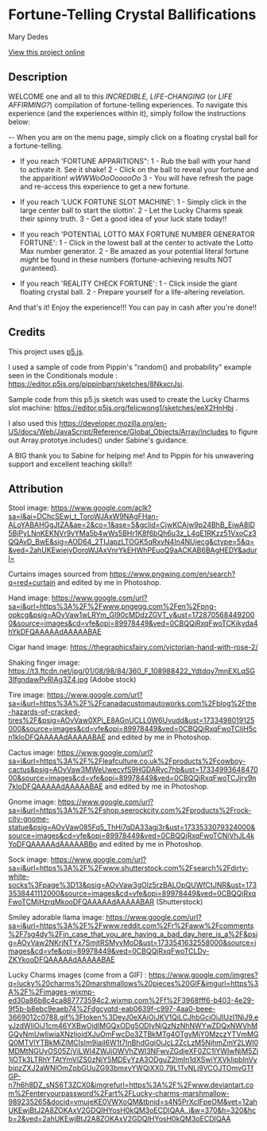 # Fortune-Telling Crystal Ballifications

Mary Dedes

[View this project online](https://mdedes.github.io/cart253/assignments/variation-jam/)

## Description

WELCOME one and all to this *INCREDIBLE*, *LIFE-CHANGING* (or *LIFE AFFIRMING?*) compilation of fortune-telling experiences. 
To navigate this experience (and the experiences within it), simply follow the instructions below:

-- When you are on the menu page, simply click on a floating crystal ball for a fortune-telling.
  
- If you reach 'FORTUNE APPARITIONS":
  1 - Rub the ball with your hand to activate it. See it shake! 
  2 - Click on the ball to reveal your fortune and the apparition! *wWWWoOoOooooOo*
  3 - You will have refresh the page and re-access this experience to get a new fortune.
 
- If you reach 'LUCK FORTUNE SLOT MACHINE':
  1 - Simply click in the large center ball to start the slottin'.
  2 - Let the Lucky Charms speak their spinny truth.
  3 - Get a good idea of your luck state today!!
 
- If you reach 'POTENTIAL LOTTO MAX FORTUNE NUMBER GENERATOR FORTUNE':
  1 - Click in the lowest ball at the center to activate the Lotto Max number generator.
  2 - Be amazed as your potential literal fortune *might* be found in these numbers (fortune-achieving results NOT guranteed).

- If you reach 'REALITY CHECK FORTUNE':
  1 - Click inside the giant floating crystal ball.
  2 - Prepare yourself for a life-altering revelation.
  
 And that's it! Enjoy the experience!!! You can pay in cash after you're done!!


## Credits

This project uses [p5.js](https://p5js.org).

I used a sample of code from Pippin's "random() and probability" example seen in the Conditionals module : https://editor.p5js.org/pippinbarr/sketches/8NkxcrJsi.

Sample code from this p5.js sketch was used to create the Lucky Charms slot machine: https://editor.p5js.org/felicwong1/sketches/eeX2HnHbj .

I also used this https://developer.mozilla.org/en-US/docs/Web/JavaScript/Reference/Global_Objects/Array/includes to figure out Array.prototye.includes() under Sabine's guidance.

A BIG thank you to Sabine for helping me! And to Pippin for his unwavering support and excellent teaching skills!!


## Attribution

Stool image: https://www.google.com/aclk?sa=l&ai=DChcSEwj_t_ToroWJAxW9NAgFHan-ALoYABAHGgJtZA&ae=2&co=1&ase=5&gclid=CjwKCAjw9p24BhB_EiwA8ID5BjPyLNnKEKNVr9vYMa5b4wWs5BHr1K8f6bQh6u3z_L4qE1RKzz51VxoCz3QQAvD_BwE&sig=AOD64_2TIJapzLTOGK5qRxvN4In4NUjecg&ctype=5&q=&ved=2ahUKEwiejvDoroWJAxVnrYkEHWhPEuoQ9aACKAB6BAgHEDY&adurl=

Curtains images sourced from https://www.pngwing.com/en/search?q=red+curtain and edited by me in Photoshop.

Hand image: https://www.google.com/url?sa=i&url=https%3A%2F%2Fwww.pngegg.com%2Fen%2Fpng-opkcg&psig=AOvVaw1wLRYm_Gl90cMDdzZGVT_y&ust=1728705684492000&source=images&cd=vfe&opi=89978449&ved=0CBQQjRxqFwoTCKikyda4hYkDFQAAAAAdAAAAABAE

Cigar hand image: https://thegraphicsfairy.com/victorian-hand-with-rose-2/

Shaking finger image: https://t3.ftcdn.net/jpg/01/08/98/84/360_F_108988422_Ydtdqy7mnEXLqSG3IfgndawPvRlAg3Z4.jpg (Adobe stock)

Tire image: https://www.google.com/url?sa=i&url=https%3A%2F%2Fcanadacustomautoworks.com%2Fblog%2Fthe-hazards-of-cracked-tires%2F&psig=AOvVaw0XPj_E8AGnUCLL0W6Uvudd&ust=1733498019125000&source=images&cd=vfe&opi=89978449&ved=0CBQQjRxqFwoTCIiH5cn1kIoDFQAAAAAdAAAAABAE and edited by me in Photoshop.

Cactus image: https://www.google.com/url?sa=i&url=https%3A%2F%2Fleafculture.co.uk%2Fproducts%2Fcowboy-cactus&psig=AOvVaw3MWeUwecvfS9HGDARyc7hb&ust=1733499364847000&source=images&cd=vfe&opi=89978449&ved=0CBQQjRxqFwoTCJjry9n7kIoDFQAAAAAdAAAAABAE and edited by me in Photoshop.

Gnome image: https://www.google.com/url?sa=i&url=https%3A%2F%2Fshop.seerockcity.com%2Fproducts%2Frock-city-gnome-statue&psig=AOvVaw085Fq5_ThHi7qDA33agj3r&ust=1733533079324000&source=images&cd=vfe&opi=89978449&ved=0CBQQjRxqFwoTCNiVhJL4kYoDFQAAAAAdAAAAABBo and edited by me in Photoshop.

Sock image: https://www.google.com/url?sa=i&url=https%3A%2F%2Fwww.shutterstock.com%2Fsearch%2Fdirty-white-socks%3Fpage%3D13&psig=AOvVaw3gOlz5rzBALOpQUWfCtJNR&ust=1733538441112000&source=images&cd=vfe&opi=89978449&ved=0CBQQjRxqFwoTCMjHzrqMkooDFQAAAAAdAAAAABAR (Shutterstock)

Smiley adorable llama image: https://www.google.com/url?sa=i&url=https%3A%2F%2Fwww.reddit.com%2Fr%2Faww%2Fcomments%2F7sg4dy%2Fin_case_that_you_are_having_a_bad_day_here_is_a%2F&psig=AOvVaw2NKrjNTYx7SmjtRSMyvMoD&ust=1733541632558000&source=images&cd=vfe&opi=89978449&ved=0CBQQjRxqFwoTCLDv-ZKYkooDFQAAAAAdAAAAABAE

Lucky Charms images (come from a GIF) : https://www.google.com/imgres?q=lucky%20charms%20marshmallows%20pieces%20GIF&imgurl=https%3A%2F%2Fimages-wixmp-ed30a86b8c4ca887773594c2.wixmp.com%2Ff%2F3968fff6-b403-4e29-9f5b-b8ebc9eaeb74%2Fdgcyqtd-eab0639f-c997-4aa0-beee-3669012c0788.gif%3Ftoken%3DeyJ0eXAiOiJKV1QiLCJhbGciOiJIUzI1NiJ9.eyJzdWIiOiJ1cm46YXBwOjdlMGQxODg5ODIyNjQzNzNhNWYwZDQxNWVhMGQyNmUwIiwiaXNzIjoidXJuOmFwcDo3ZTBkMTg4OTgyMjY0MzczYTVmMGQ0MTVlYTBkMjZlMCIsIm9iaiI6W1t7InBhdGgiOiJcL2ZcLzM5NjhmZmY2LWI0MDMtNGUyOS05ZjViLWI4ZWJjOWVhZWI3NFwvZGdjeXF0ZC1lYWIwNjM5Zi1jOTk3LTRhYTAtYmVlZS0zNjY5MDEyYzA3ODguZ2lmIn1dXSwiYXVkIjpbInVybjpzZXJ2aWNlOmZpbGUuZG93bmxvYWQiXX0.79L1TvNLj9VCOJTOmvGTfGP-n7h6h8DZ_sNS6T3ZCX0&imgrefurl=https%3A%2F%2Fwww.deviantart.com%2Fenteryourpassword%2Fart%2FLucky-charms-marshmallow-989235265&docid=vmujeKE0VWXoQM&tbnid=s4N5PrXcIFpeOM&vet=12ahUKEwjBtJ2A8ZOKAxV2GDQIHYosH0kQM3oECDIQAA..i&w=370&h=320&hcb=2&ved=2ahUKEwjBtJ2A8ZOKAxV2GDQIHYosH0kQM3oECDIQAA





